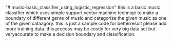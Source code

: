 "# music-basic_classifier_using_logistic_regression" 
this is a basic music classifier which uses simple support vector machine techniqe to make a boundary of different genre of music and catagorize the given music as one of the given cataagory. this is just a sample code for betterresult please add more training data. this process may be costly for very big data set but veryaccurate to make a decision boundary and classification.
